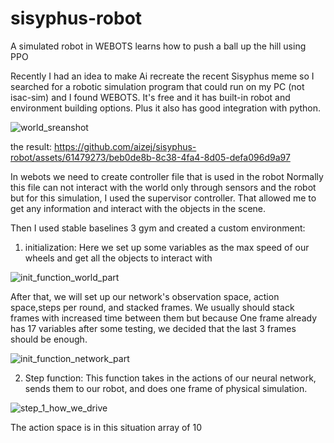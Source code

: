 # sisyphus-robot
A simulated robot in WEBOTS learns how to push a ball up the hill using PPO

Recently I had an idea to make Ai recreate the recent Sisyphus meme so I searched for a robotic simulation program that could run on my PC (not isac-sim) and I found WEBOTS.
It's free and it has built-in robot and environment building options. Plus it also has good integration with python.

![world_sreanshot](https://github.com/aizej/sisyphus-robot/assets/61479273/5afdc343-01af-429f-a3c0-1eeea04d99d2)

the result:
https://github.com/aizej/sisyphus-robot/assets/61479273/beb0de8b-8c38-4fa4-8d05-defa096d9a97




In webots we need to create controller file that is used in the robot Normally this file can not interact with the world only through sensors and the robot but for this simulation, I used the supervisor controller. That allowed me to get any information and interact with the objects in the scene.

Then I used stable baselines 3 gym and created a custom environment:
1) initialization:
  Here we set up some variables as the max speed of our wheels and get all the objects to interact with

![init_function_world_part](https://github.com/aizej/sisyphus-robot/assets/61479273/c9f23292-2eb6-448e-ac71-f46141767040)

  After that, we will set up our network's observation space, action space,steps per round, and stacked frames.
  We usually should stack frames with increased time between them but because One frame already has 17 variables after some testing, we decided that the last 3 frames should be enough.
  
![init_function_network_part](https://github.com/aizej/sisyphus-robot/assets/61479273/51eeddd8-dd9e-42df-b77a-5d89506607b7)


2) Step function:
   This function takes in the actions of our neural network, sends them to our robot, and does one frame of physical simulation.

![step_1_how_we_drive](https://github.com/aizej/sisyphus-robot/assets/61479273/6eec7a6a-cb8d-48ff-8865-e53c40c5e328)

The action space is in this situation array of 10

